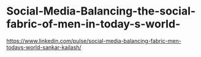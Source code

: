 # Social-Media-Balancing-the-social-fabric-of-men-in-today-s-world-
https://www.linkedin.com/pulse/social-media-balancing-fabric-men-todays-world-sankar-kailash/
